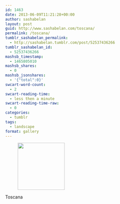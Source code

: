 ```yaml
---
id: 1463
date: 2013-06-09T11:21:28+00:00
author: sashabelan
layout: post
guid: http://www.sashabelan.com/toscana/
permalink: /toscana/
tumblr_sashabelan_permalink:
  - http://sashabelan.tumblr.com/post/52537436266
tumblr_sashabelan_id:
  - 52537436266
mashsb_timestamp:
  - 1465805010
mashsb_shares:
  - 0
mashsb_jsonshares:
  - '{"total":0}'
swcart-word-count:
  - 2
swcart-reading-time:
  - less then a minute
swcart-reading-time-raw:
  - 0
categories:
  - tumblr
tags:
  - landscape
format: gallery
---
```

<div id='gallery-434' class='gallery galleryid-1463 gallery-columns-3 gallery-size-thumbnail'>
  <figure class='gallery-item'> 
  
  <div class='gallery-icon portrait'>
    <a href='http://www.sashabelan.ru/toscana/attachment/1464/'><img width="150" height="150" src="http://www.sashabelan.ru/wp-content/uploads/2013/06/tumblr_mo4i7sUHV41qarj97o1_1280-150x150.jpg" class="attachment-thumbnail size-thumbnail" alt="" /></a>
  </div></figure>
</div>

Toscana
